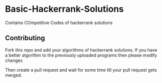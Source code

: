 # Basic-Hackerrank-Solutions
Contains COmpetitive Codes of hackerrank solutions

## Contributing

Fork this repo and add your algorithms of hackerrank solutions.
If you have a better algorithm to the previously uploaded programs then please modify changes

Then create a pull request and wait for some time till your pull request gets merged.
